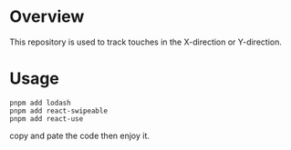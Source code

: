 # Overview

This repository is used to track touches in the X-direction or Y-direction.

# Usage

```
pnpm add lodash
pnpm add react-swipeable
pnpm add react-use
```
copy and pate the code then enjoy it.